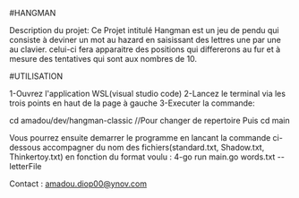 #HANGMAN

Description du projet:
Ce Projet intitulé Hangman est un jeu de pendu qui consiste à deviner un mot au hazard en saisissant des lettres une par une au clavier.
celui-ci fera apparaitre des positions qui differerons au fur et à mesure des tentatives qui sont aux nombres de 10.

 #UTILISATION

 1-Ouvrez l'application WSL(visual studio code)
 2-Lancez le terminal via les trois points en haut de la page à gauche
 3-Executer la commande:
 
 cd amadou/dev/hangman-classic //Pour changer de repertoire 
 Puis cd main

Vous pourrez ensuite demarrer le programme en lancant la commande ci-dessous accompagner du nom des fichiers(standard.txt, Shadow.txt, Thinkertoy.txt) en fonction du format voulu :
 4-go run main.go words.txt --letterFile 

 Contact : amadou.diop00@ynov.com 